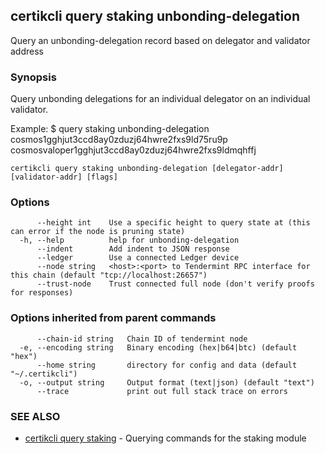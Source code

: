 ## certikcli query staking unbonding-delegation

Query an unbonding-delegation record based on delegator and validator address

### Synopsis

Query unbonding delegations for an individual delegator on an individual validator.

Example:
$ <appcli> query staking unbonding-delegation cosmos1gghjut3ccd8ay0zduzj64hwre2fxs9ld75ru9p cosmosvaloper1gghjut3ccd8ay0zduzj64hwre2fxs9ldmqhffj

```
certikcli query staking unbonding-delegation [delegator-addr] [validator-addr] [flags]
```

### Options

```
      --height int    Use a specific height to query state at (this can error if the node is pruning state)
  -h, --help          help for unbonding-delegation
      --indent        Add indent to JSON response
      --ledger        Use a connected Ledger device
      --node string   <host>:<port> to Tendermint RPC interface for this chain (default "tcp://localhost:26657")
      --trust-node    Trust connected full node (don't verify proofs for responses)
```

### Options inherited from parent commands

```
      --chain-id string   Chain ID of tendermint node
  -e, --encoding string   Binary encoding (hex|b64|btc) (default "hex")
      --home string       directory for config and data (default "~/.certikcli")
  -o, --output string     Output format (text|json) (default "text")
      --trace             print out full stack trace on errors
```

### SEE ALSO

* [certikcli query staking](certikcli_query_staking.md)	 - Querying commands for the staking module

